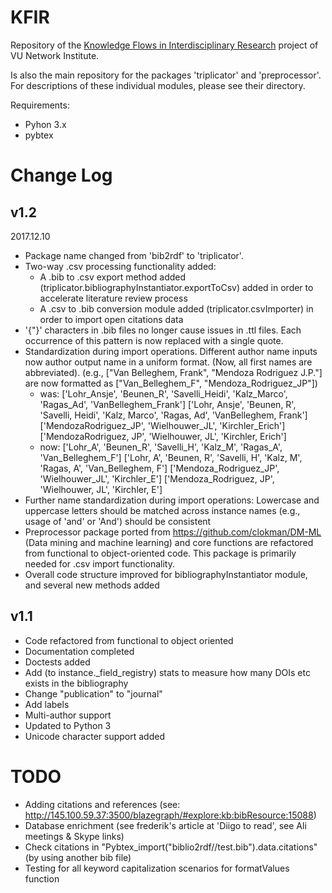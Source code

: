 # KFIR
Repository of the [Knowledge Flows in Interdisciplinary Research](http://www.networkinstitute.org/academy-assistants/academy-projects-17/#) project of VU Network Institute.

Is also the main repository for the packages 'triplicator' and 'preprocessor'. For descriptions of these individual modules, please see their directory. 
 

Requirements: 
- Pyhon 3.x
- pybtex

# Change Log
## v1.2
2017.12.10
- Package name changed from 'bib2rdf' to 'triplicator'.
- Two-way .csv processing functionality added:
    - A .bib to .csv export method added (triplicator.bibliographyInstantiator.exportToCsv) added in order to accelerate 
    literature review process
    - A .csv to .bib conversion module added (triplicator.csvImporter) in order to import open citations data
- '{"}' characters in .bib files no longer cause issues in .ttl files. Each occurrence of this pattern is now replaced with a single quote.
- Standardization during import operations. Different author name inputs now author output name in a uniform format. (Now, all first names are abbreviated).
  (e.g., ["Van Belleghem, Frank", "Mendoza Rodriguez J.P."] are now formatted as
         ["Van_Belleghem_F", "Mendoza_Rodriguez_JP"])
  - was:
      ['Lohr_Ansje', 'Beunen_R', 'Savelli_Heidi', 'Kalz_Marco', 'Ragas_Ad', 'VanBelleghem_Frank']
      ['Lohr, Ansje', 'Beunen, R', 'Savelli, Heidi', 'Kalz, Marco', 'Ragas, Ad', 'VanBelleghem, Frank']
      ['MendozaRodriguez_JP', 'Wielhouwer_JL', 'Kirchler_Erich']
      ['MendozaRodriguez, JP', 'Wielhouwer, JL', 'Kirchler, Erich']
  - now:
      ['Lohr_A', 'Beunen_R', 'Savelli_H', 'Kalz_M', 'Ragas_A', 'Van_Belleghem_F']
      ['Lohr, A', 'Beunen, R', 'Savelli, H', 'Kalz, M', 'Ragas, A', 'Van_Belleghem, F']
      ['Mendoza_Rodriguez_JP', 'Wielhouwer_JL', 'Kirchler_E']
      ['Mendoza_Rodriguez, JP', 'Wielhouwer, JL', 'Kirchler, E']
- Further name standardization during import operations: Lowercase and uppercase letters should be matched across instance names (e.g., usage of 'and' or 'And') should be consistent
- Preprocessor package ported from https://github.com/clokman/DM-ML (Data mining and machine learning) and core functions are refactored from functional to object-oriented code. This package is primarily needed for .csv import functionality.
- Overall code structure improved for bibliographyInstantiator module, and several new methods added

## v1.1
- Code refactored from functional to object oriented
- Documentation completed
- Doctests added
- Add (to instance._field_registry) stats to measure how many DOIs etc exists in the bibliography
- Change "publication"  to "journal"
- Add labels
- Multi-author support
- Updated to Python 3
- Unicode character support added

# TODO
- Adding citations and references (see: http://145.100.59.37:3500/blazegraph/#explore:kb:bibResource:15088)
- Database enrichment (see frederik's article at 'Diigo to read', see Ali meetings & Skype links)
- Check citations in "Pybtex_import("biblio2rdf//test.bib").data.citations" (by using another bib file)
- Testing for all keyword capitalization scenarios for formatValues function
